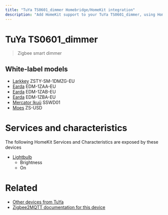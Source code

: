 ```yaml
---
title: "TuYa TS0601_dimmer Homebridge/HomeKit integration"
description: "Add HomeKit support to your TuYa TS0601_dimmer, using Homebridge, Zigbee2MQTT and homebridge-z2m."
---
```

<!---
This file has been GENERATED using src/docgen/docgen.ts
DO NOT EDIT THIS FILE MANUALLY!
-->
# TuYa TS0601_dimmer
> Zigbee smart dimmer


## White-label models
* [Larkkey](../index.md#larkkey) ZSTY-SM-1DMZG-EU
* [Earda](../index.md#earda) EDM-1ZAA-EU
* [Earda](../index.md#earda) EDM-1ZAB-EU
* [Earda](../index.md#earda) EDM-1ZBA-EU
* [Mercator Ikuü](../index.md#mercator_ikuu) SSWD01
* [Moes](../index.md#moes) ZS-USD

# Services and characteristics
The following HomeKit Services and Characteristics are exposed by
these devices

* [Lightbulb](../../light.md)
  * Brightness
  * On


# Related
* [Other devices from TuYa](../index.md#tuya)
* [Zigbee2MQTT documentation for this device](https://www.zigbee2mqtt.io/devices/TS0601_dimmer.html)
